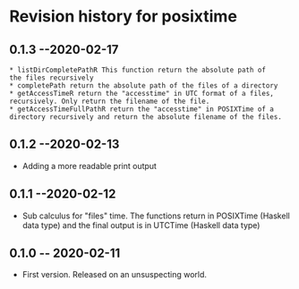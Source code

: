 # Revision history for posixtime

## 0.1.3 --2020-02-17

	* listDirCompletePathR This function return the absolute path of
	the files recursively
	* completePath return the absolute path of the files of a directory
	* getAccessTimeR return the "accesstime" in UTC format of a files,
	recursively. Only return the filename of the file.
	* getAccessTimeFullPathR return the "accesstime" in POSIXTime of a
	directory recursively and return the absolute filename of the files.

## 0.1.2 --2020-02-13

* Adding a more readable print output

## 0.1.1 --2020-02-12

* Sub calculus for "files" time. The functions return in POSIXTime (Haskell data type)
  and the final output is in UTCTime (Haskell data type)

## 0.1.0  -- 2020-02-11

* First version. Released on an unsuspecting world.
